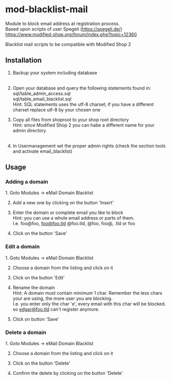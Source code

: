 # mod-blacklist-mail

Module to block email address at registration process.<br/>
Based upon scripts of user Spegeli (https://spegeli.de/) <br/>
https://www.modified-shop.org/forum/index.php?topic=12360

Blacklist mail scripts to be compatible with Modified Shop 2

<h2>Installation</h2>

1. Backup your system including database<br/><br/>

2. Open your database and query the following statements found in:<br/>
sql/table_admin_access.sql<br/>
sql/table_email_blacklist.sql<br/>
Hint: SQL statements uses the utf-8 charset; if you have a different charset replace utf-8 by your chosen one<br/>

3. Copy all files from shoproot to your shop root directory<br/>
Hint: since Modified Shop 2 you can habe a different name for your admin directory<br/><br/>

4. In Usermanagement set the proper admin rights (check the section tools and activate email_blacklist)

<h2>Usage</h2>

<h3>Adding a domain</h3>
1. Goto Modules -> eMail Domain Blacklist<br/>

2. Add a new one by clicking on the button 'Insert'<br/>

3. Enter the domain or complete email you like to block<br/>
Hint: you can use a whole email address or parts of them.<br/>
I.e. foo@foo, foo@foo.tld @foo.tld, @foo, foo@, .tld or foo

4. Click on the button 'Save'

<h3>Edit a domain</h3>
1. Goto Modules -> eMail Domain Blacklist

2. Choose a domain from the listing and click on it

3. Click on the button 'Edit'

4. Rename the domain<br/>
Hint: A domain must contain minimum 1 char. Remember the less chars your are using, the more user you are blocking.<br/>
I.e. you enter only the char 'e', every email with this char will be blocked. so edgar@foo.tld can't register anymore.

5. Click on button 'Save'

<h3>Delete a domain</h3>
1. Goto Modules -> eMail Domain Blacklist

2. Choose a domain from the listing and click on it

3. Click on the button 'Delete'

4. Confirm the delete by clicking on the button 'Delete'


